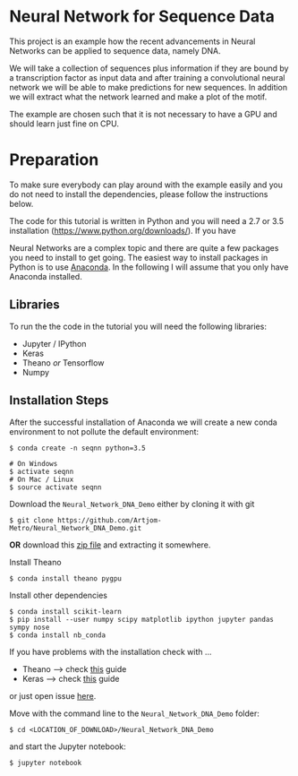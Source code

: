 # Neural Network for Sequence Data

This project is an example how the recent advancements in Neural Networks
can be applied to sequence data, namely DNA.

We will take a collection of sequences plus information if they are 
bound by a transcription factor as input data and after training
a convolutional neural network we will be able to make predictions 
for new sequences. In addition we will extract what the network learned
and make a plot of the motif.

The example are chosen such that it is not necessary to have a GPU and should learn just fine on CPU.

# Preparation

To make sure everybody can play around with the example easily and you do not need to install the dependencies, please follow the instructions below.

The code for this tutorial is written in Python and you will need a 2.7 or 3.5 installation (https://www.python.org/downloads/). If you have 

Neural Networks are a complex topic and there are quite a few packages you need to install to get going. The easiest way to install packages in Python is to use [Anaconda](https://www.continuum.io/downloads). In the following I will assume that you only have Anaconda installed.

## Libraries

To run the the code in the tutorial you will need the following libraries:

* Jupyter / IPython
* Keras
* Theano _or_ Tensorflow
* Numpy

## Installation Steps 

After the successful installation of Anaconda we will create a new conda environment to not pollute the default environment:

```Shell
$ conda create -n seqnn python=3.5 
```

```Shell
# On Windows
$ activate seqnn
# On Mac / Linux
$ source activate seqnn
```

Download the `Neural_Network_DNA_Demo` either by cloning it with git

```Shell
$ git clone https://github.com/Artjom-Metro/Neural_Network_DNA_Demo.git
```

__OR__ download this [zip file](https://github.com/Artjom-Metro/Neural_Network_DNA_Demo/archive/master.zip) and extracting it somewhere.

Install Theano 

```Shell
$ conda install theano pygpu
```

Install other dependencies

```Shell
$ conda install scikit-learn
$ pip install --user numpy scipy matplotlib ipython jupyter pandas sympy nose
$ conda install nb_conda
```


If you have problems with the installation check with ...

* Theano --> check [this](http://deeplearning.net/software/theano/install.html#install) guide
* Keras --> check [this](https://keras.io/#installation) guide

or just open issue [here](https://github.com/Artjom-Metro/Neural_Network_DNA_Demo/issues).

Move with the command line to the `Neural_Network_DNA_Demo` folder:

```Shell
$ cd <LOCATION_OF_DOWNLOAD>/Neural_Network_DNA_Demo
```

and start the Jupyter notebook:

```Shell
$ jupyter notebook
```









